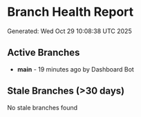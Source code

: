 # Branch Health Report
Generated: Wed Oct 29 10:08:38 UTC 2025

## Active Branches
- **main** - 19 minutes ago by Dashboard Bot

## Stale Branches (>30 days)
No stale branches found
